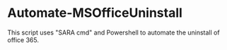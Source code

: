 # Automate-MSOfficeUninstall

This script uses "SARA cmd" and Powershell to automate the uninstall of office 365. 